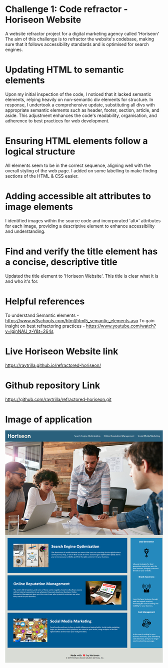 # Challenge 1: Code refractor - Horiseon Website
A website refractor project for a digital marketing agency called 'Horiseon'
The aim of this challenge is to refractor the website's codebase, making sure that it follows accessibility standards and is optimised for search engines.

# Updating HTML to semantic elements
Upon my initial inspection of the code, I noticed that it lacked semantic elements, relying heavily on non-semantic div elements for structure. In response, I undertook a comprehensive update, substituting all divs with appropriate semantic elements such as header, footer, section, article, and aside. This adjustment enhances the code's readability, organisation, and adherence to best practices for web development.

# Ensuring HTML elements follow a logical structure
All elements seem to be in the correct sequence, aligning well with the overall styling of the web page. I added on some labelling to make finding sections of the HTML & CSS easier.

# Adding accessible alt attributes to image elements
I identified images within the source code and incorporated 'alt=' attributes for each image, providing a descriptive element to enhance accessibility and understanding.

# Find and verify the title element has a concise, descriptive title
Updated the title element to 'Horiseon Website'. This title is clear what it is and who it's for.

# Helpful references
To understand Semantic elements - https://www.w3schools.com/html/html5_semantic_elements.asp
To gain insight on best refractoring practices - https://www.youtube.com/watch?v=lgjnNAU_z-Y&t=264s

# Live Horiseon Website link
https://raytrilla.github.io/refractored-horiseon/

# Github repository Link
https://github.com/raytrilla/refractored-horiseon.git

# Image of application
![alt text](https://github.com/raytrilla/refractored-horiseon/blob/main/raytrilla.github.io_refractored-horiseon.png)
